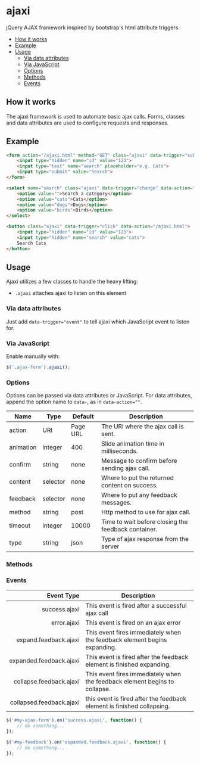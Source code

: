 # ajaxi
jQuery AJAX framework inspired by bootstrap's html attribute triggers

* [How it works](#how-it-works)
* [Example](#example)
* [Usage](#usage)
	* [Via data attributes](#via-data-attributes)
	* [Via JavaScript](#via-javascript)
	* [Options](#options)
	* [Methods](#methods)
	* [Events](#events)

## How it works

The ajaxi framework is used to automate basic ajax calls. Forms, classes and data attributes are used to configure requests and responses.

## Example

```html
<form action="/ajaxi.html" method="GET" class="ajaxi" data-trigger="submit">
    <input type="hidden" name="id" value="123">
    <input type="text" name="search" placeholder="e.g. Cats">
    <input type="submit" value="Search">
</form>

<select name="search" class="ajaxi" data-trigger="change" data-action="/ajaxi.html">
    <option value="">Search a category</option>
    <option value="cats">Cats</option>
    <option value="dogs">Dogs</option>
    <option value="birds">Birds</option>
</select>

<button class="ajaxi" data-trigger="click" data-action="/ajaxi.html">
    <input type="hidden" name="id" value="123">
    <input type="hidden" name="search" value="cats">
    Search Cats
</button>
```

## Usage

Ajaxi utilizes a few classes to handle the heavy lifting:

* `.ajaxi` attaches ajaxi to listen on this element

### Via data attributes

Just add `data-trigger="event"` to tell ajaxi which JavaScript event to listen for.

### Via JavaScript

Enable manually with:

```javascript
$('.ajax-form').ajaxi();
```

### Options

Options can be passed via data attributes or JavaScript. For data attributes, append the option name to `data-`, as in `data-action=""`.

Name      | Type     | Default  | Description
----------|----------|----------|------------
action    | URI      | Page URL | The URI where the ajax call is sent.
animation | integer  | 400      | Slide animation time in milliseconds.
confirm   | string   | none     | Message to confirm before sending ajax call.
content   | selector | none     | Where to put the returned content on success.
feedback  | selector | none     | Where to put any feedback messages.
method    | string   | post     | Http method to use for ajax call.
timeout   | integer  | 10000    | Time to wait before closing the feedback container.
type      | string   | json     | Type of ajax response from the server

### Methods

### Events

Event Type               | Description
------------------------:|------------
success.ajaxi            | This event is fired after a successful ajax call
error.ajaxi              | This event is fired on an ajax error
expand.feedback.ajaxi    | This event fires immediately when the feedback element begins expanding.
expanded.feedback.ajaxi  | This event is fired after the feedback element is finished expanding.
collapse.feedback.ajaxi  | This event fires immediately when the feedback element begins to collapse.
collapsed.feedback.ajaxi | this event is fired after the feedback element is finished collapsing.


```javascript
$('#my-ajax-form').on('success.ajaxi', function() {
    // do something...
});

$('#my-feedback').on('expanded.feedback.ajaxi', function() {
    // do something...
});
```
